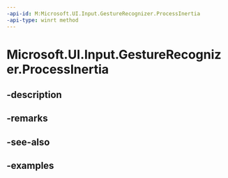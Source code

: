 ```yaml
---
-api-id: M:Microsoft.UI.Input.GestureRecognizer.ProcessInertia
-api-type: winrt method
---
```


# Microsoft.UI.Input.GestureRecognizer.ProcessInertia

<!--
public void ProcessInertia ();
-->


## -description

## -remarks

## -see-also

## -examples


